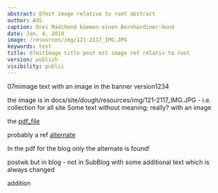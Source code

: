 ```yaml
---
abstract: 07mit image relative to root abstract
author: AOS
caption: Drei Mädchend kämmen einen Bernhardiner-Hund
date: Jan. 4, 2019
image: /resources/img/121-2117_IMG.JPG
keywords: test
title: 07mitImage title post mit image ref relativ to root
version: publish
visibility: public
---
```

07mimage text with an image in the banner version1234

the image is in docs/site/dough/resources/img/121-2117_IMG.JPG - i.e. collection for all site
Some text without meaning; really? with an image 

the [pdf_file](/Blog/resources/blogtest.pdf)

probably a ref [alternate](./resources/blogtest.pdf)

In the pdf for the blog only the alternate is found!


postwk but in blog - not in SubBlog
with some additional text 
which is always changed  

addition